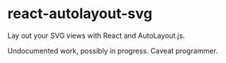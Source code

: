 react-autolayout-svg
=====

Lay out your SVG views with React and AutoLayout.js.

Undocumented work, possibly in progress. Caveat programmer.
